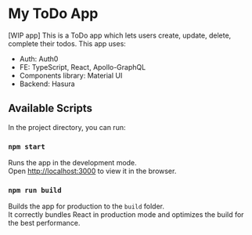 # My ToDo App

[WIP app]
This is a ToDo app which lets users create, update, delete, complete their todos.
This app uses:

- Auth: Auth0
- FE: TypeScript, React, Apollo-GraphQL
- Components library: Material UI
- Backend: Hasura

## Available Scripts

In the project directory, you can run:

### `npm start`

Runs the app in the development mode.\
Open [http://localhost:3000](http://localhost:3000) to view it in the browser.

### `npm run build`

Builds the app for production to the `build` folder.\
It correctly bundles React in production mode and optimizes the build for the best performance.
